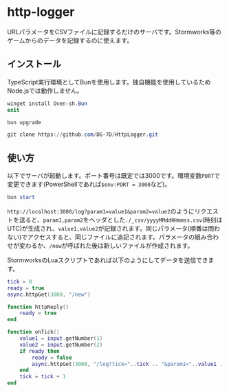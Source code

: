 # http-logger

URLパラメータをCSVファイルに記録するだけのサーバです。Stormworks等のゲームからのデータを記録するのに使えます。

## インストール

TypeScript実行環境としてBunを使用します。独自機能を使用しているためNode.jsでは動作しません。

```powershell
winget install Oven-sh.Bun
exit
```

```powershell
bun upgrade

git clone https://github.com/DG-7D/HttpLogger.git
```

## 使い方

以下でサーバが起動します。ポート番号は既定では3000です。環境変数`PORT`で変更できます(PowerShellであれば`$env:PORT = 3000`など)。

```powershell
bun start
```

`http://localhost:3000/log?param1=value1&param2=value2`のようにリクエストを送ると、`param1,param2`をヘッダとした`./_csv/yyyyMMddHHmmss.csv`(時刻はUTC)が生成され、`value1,value2`が記録されます。同じパラメータ(順番は問わない)でアクセスすると、同じファイルに追記されます。パラメータの組み合わせが変わるか、`/new`が呼ばれた後は新しいファイルが作成されます。

StormworksのLuaスクリプトであれば以下のようにしてデータを送信できます。

```lua
tick = 0
ready = true
async.httpGet(3000, "/new")

function httpReply()
	ready = true
end

function onTick()
    value1 = input.getNumber(1)
    value2 = input.getNumber(2)
	if ready then
		ready = false
		async.httpGet(3000, "/log?tick="..tick .. "&param1="..value1 .. "&param2="..value2)
	end
	tick = tick + 1
end
```